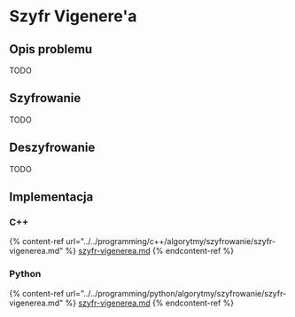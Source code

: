 # Szyfr Vigenere'a

## Opis problemu

TODO

## Szyfrowanie

TODO

## Deszyfrowanie

TODO

## Implementacja

### C++

{% content-ref url="../../programming/c++/algorytmy/szyfrowanie/szyfr-vigenerea.md" %}
[szyfr-vigenerea.md](../../programming/c++/algorytmy/szyfrowanie/szyfr-vigenerea.md)
{% endcontent-ref %}

### Python

{% content-ref url="../../programming/python/algorytmy/szyfrowanie/szyfr-vigenerea.md" %}
[szyfr-vigenerea.md](../../programming/python/algorytmy/szyfrowanie/szyfr-vigenerea.md)
{% endcontent-ref %}
